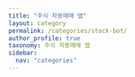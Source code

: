 ```yaml
---
title: "주식 자동매매 앱"
layout: category
permalink: /categories/stock-bot/
author_profile: true
taxonomy: 주식 자동매매 앱
sidebar:
  nav: "categories"
---
```

